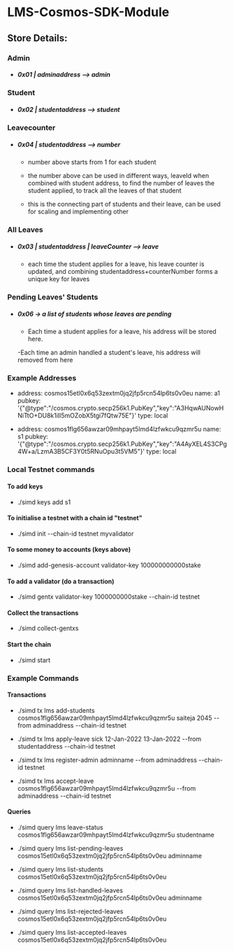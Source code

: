 # LMS-Cosmos-SDK-Module

## Store Details:


### Admin
 - ##### 0x01 | adminaddress --> admin

### Student
 - ##### 0x02 | studentaddress --> student


### Leavecounter
 - ##### 0x04 | studentaddress --> number
    
    - number above starts from 1 for each student

    - the number above can be used in different ways, leaveId when combined with student address, to find the number of leaves the student applied, to track all the leaves of that student

    - this is the connecting part of students and their leave, can be used for scaling and implementing other 

### All Leaves
 - ##### 0x03 | studentaddress | leaveCounter --> leave
    
    - each time the student applies for a leave, his leave counter is updated, and combining studentaddress+counterNumber forms a unique key for leaves


### Pending Leaves' Students
 - ##### 0x06 -> a list of students whose leaves are pending

    - Each time a student applies for a leave, his address will be stored here.

    -Each time an admin handled a student's leave, his address will removed from here 



### Example Addresses

- address: cosmos15etl0x6q53zextm0jq2jfp5rcn54lp6ts0v0eu
  name: a1
  pubkey: '{"@type":"/cosmos.crypto.secp256k1.PubKey","key":"A3HqwAUNowHNiTtO+DU8k1iIl5mOZobX5tgi7fQtw75E"}'
  type: local


- address: cosmos1flg656awzar09mhpayt5lmd4lzfwkcu9qzmr5u
  name: s1
  pubkey: '{"@type":"/cosmos.crypto.secp256k1.PubKey","key":"A4AyXEL4S3CPg4W+a/LzmA3B5CF3Y0t5RNuOpu3t5VM5"}'
  type: local



### Local Testnet commands 

#### To add keys
- ./simd keys add s1 

#### To initialise a testnet with a chain id "testnet"
  - ./simd init --chain-id testnet myvalidator

#### To some money to accounts (keys above)
  - ./simd add-genesis-account validator-key 100000000000stake


#### To add a validator (do a transaction)
  - ./simd gentx validator-key 1000000000stake --chain-id testnet

#### Collect the transactions
  - ./simd collect-gentxs

#### Start the chain
  - ./simd start


### Example Commands

#### Transactions

  - ./simd tx lms add-students cosmos1flg656awzar09mhpayt5lmd4lzfwkcu9qzmr5u saiteja 2045 --from adminaddress --chain-id testnet

  - ./simd tx lms apply-leave sick 12-Jan-2022 13-Jan-2022 --from studentaddress --chain-id testnet

  - ./simd tx lms register-admin adminname --from adminaddress --chain-id testnet

  - ./simd tx lms accept-leave cosmos1flg656awzar09mhpayt5lmd4lzfwkcu9qzmr5u --from adminaddress --chain-id testnet


#### Queries

  - ./simd query lms leave-status cosmos1flg656awzar09mhpayt5lmd4lzfwkcu9qzmr5u studentname

  - ./simd query lms list-pending-leaves cosmos15etl0x6q53zextm0jq2jfp5rcn54lp6ts0v0eu adminname

  - ./simd query lms list-students cosmos15etl0x6q53zextm0jq2jfp5rcn54lp6ts0v0eu

  - ./simd query lms list-handled-leaves cosmos15etl0x6q53zextm0jq2jfp5rcn54lp6ts0v0eu adminname

  - ./simd query lms list-rejected-leaves cosmos15etl0x6q53zextm0jq2jfp5rcn54lp6ts0v0eu

  - ./simd query lms list-accepted-leaves cosmos15etl0x6q53zextm0jq2jfp5rcn54lp6ts0v0eu